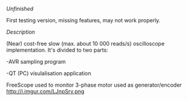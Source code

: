 *Unfinished*

First testing version, missing features, may not work properly.

*Description*

(Near) cost-free slow (max. about 10 000 reads/s) oscilloscope implementation. It's divided to two parts:

-AVR sampling program

-QT (PC) visulalisation application


FreeScope used to monitor 3-phase motor used as generator/encoder  http://i.imgur.com/LJnpSrv.png

